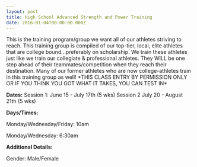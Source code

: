 ```yaml
---
layout: post
title: High School Advanced Strength and Power Training
date: 2016-01-04T00:00:00.000Z
---
```


This is the training program/group we want all of our athletes striving to reach. This training group is compiled of our top-tier, local, elite athletes that are college bound...preferably on scholarship. We train these athletes just like we train our collegiate & professional athletes. They WILL be one step ahead of their teammates/competition when they reach their destination. Many of our former athletes who are now college-athletes train in this training group as well!
\*THIS CLASS ENTRY BY PERMISSION ONLY OR IF YOU THINK YOU GOT WHAT IT TAKES, YOU CAN TEST IN\*

**Dates:**
Session 1: June 15 - July 17th (5 wks)
Session 2 July 20 - August 21th (5 wks)

**Days/Times:**

Monday/Wednesday/Friday: 10am

Monday/Wednesday: 6:30am

**Additional Details:**

Gender: Male/Female